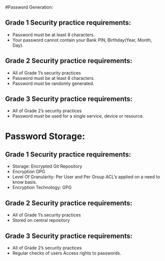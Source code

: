 #Password Generation: 
## Grade 1 Security practice requirements: 
* Password  must be at least 8 characters.
* Your password cannot contain your Bank PIN, Birthday(Year, Month, Day).

## Grade 2 Security practice requirements: 
* All of Grade 1’s security practices 
* Password  must be at least 8 characters.
* Password must be randomly generated. 

## Grade 3 Security practice requirements: 
* All of Grade 2’s security practices 
* Password must be used for a single service, device or resource. 


# Password Storage:
## Grade 1 Security practice requirements: 
* Storage:  Encrypted Git Repository 
* Encryption GPG
* Level Of Granularity:  Per User and Per Group ACL’s applied on a need to know basis. 
* Encryption Technology:  GPG

## Grade 2 Security practice requirements: 
* All of Grade 1’s security practices 
* Stored on central repository

## Grade 3 Security practice requirements: 
* All of Grade 2’s security practices 
* Regular checks of users Access rights to passwords.
